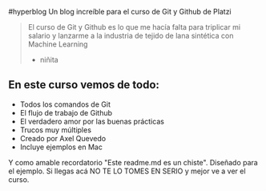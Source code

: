 #hyperblog
Un blog increíble para el curso de Git y Github de Platzi
> El curso de Git y Github es lo que me hacía falta para triplicar mi salario y lanzarme a la industria de tejido de lana sintética con Machine Learning 
> - niñita


## En este curso vemos de todo:
* Todos los comandos de Git
* El flujo de trabajo de Github
* El verdadero amor por las buenas prácticas
* Trucos muy múltiples
* Creado por Axel Quevedo
* Incluye ejemplos en Mac

Y como amable recordatorio "Este readme.md es un chiste". Diseñado para el ejemplo. Si llegas acá NO TE LO TOMES EN SERIO y mejor ve a ver el curso.
